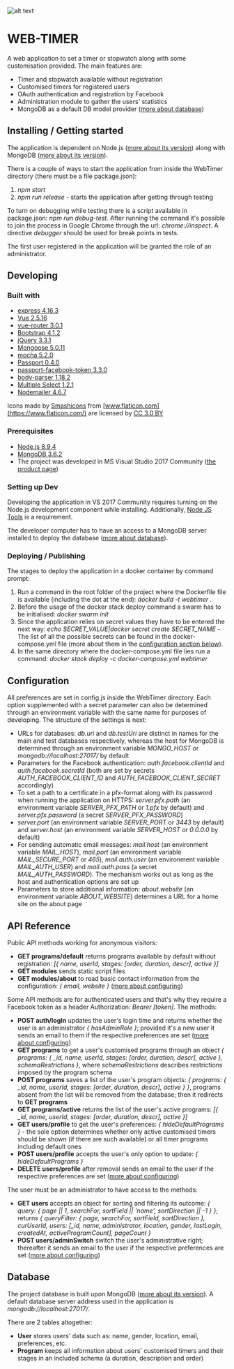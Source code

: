 
![alt text](https://github.com/Jahn08/WEB-TIMER/blob/master/WebTimer/resources/images/favicon-navbar.ico)

# WEB-TIMER

A web application to set a timer or stopwatch along with some customisation provided. The main features are:

* Timer and stopwatch available without registration
* Customised timers for registered users
* OAuth authentication and registration by Facebook
* Administration module to gather the users' statistics
* MongoDB as a default DB model provider ([more about database](#headDatabase))

## Installing / Getting started

The application is dependent on Node.js ([more about its version](#headPrerequisites)) along with MongoDB ([more about its version](#headSettingUpDev)).

There is a couple of ways to start the application from inside the WebTimer directory (there must be a file package.json):
1. *npm start*
2. *npm run release* - starts the application after getting through testing

To turn on debugging while testing there is a script available in package.json: *npm run debug-test*. After running the command it's possible to join the process in Google Chrome through the url: *chrome://inspect*. A directive *debugger* should be used for break points in tests.

The first user registered in the application will be granted the role of an administrator.

## Developing

### Built with

* [express 4.16.3](https://www.npmjs.com/package/express/v/4.16.3)
* [Vue 2.5.16](https://www.npmjs.com/package/vue/v/2.5.16)
* [vue-router 3.0.1](https://www.npmjs.com/package/vue-router/v/3.0.1)
* [Bootstrap 4.1.2](https://www.npmjs.com/package/bootstrap/v/4.1.2)
* [jQuery 3.3.1](https://www.npmjs.com/package/jquery/v/3.3.1)
* [Mongoose 5.0.11](https://www.npmjs.com/package/mongoose/v/5.0.11)
* [mocha 5.2.0](https://www.npmjs.com/package/mocha/v/5.2.0)
* [Passport 0.4.0](https://www.npmjs.com/package/passport/v/0.4.0)
* [passport-facebook-token 3.3.0](https://www.npmjs.com/package/passport-facebook-token/v/3.3.0)
* [body-parser 1.18.2](https://www.npmjs.com/package/body-parser/v/1.18.2)
* [Multiple Select 1.2.1](https://www.npmjs.com/package/multiple-select/v/1.2.1)
* [Nodemailer 4.6.7](https://www.npmjs.com/package/nodemailer/v/4.6.7)

Icons made by [Smashicons](https://www.flaticon.com/authors/smashicons) from [www.flaticon.com](https://www.flaticon.com/) are licensed by [CC 3.0 BY](http://creativecommons.org/licenses/by/3.0/)

### <a name="headPrerequisites"></a>Prerequisites

* [Node.js 8.9.4](https://nodejs.org/download/release/v8.9.4/)
* [MongoDB 3.6.2](https://www.mongodb.org/dl/win32/x86_64-2008plus-ssl?_ga=2.113660480.637015255.1538331504-1402874581.1537118071)
* The project was developed in MS Visual Studio 2017 Community ([the product page](https://visualstudio.microsoft.com/vs/community/))

### <a name="headSettingUpDev"></a>Setting up Dev

Developing the application in VS 2017 Community requires turning on the Node.js development component while installing. Additionally, [Node JS Tools](https://github.com/Microsoft/nodejstools/) is a requirement.

The developer computer has to have an access to a MongoDB server installed to deploy the database ([more about database](#headDatabase)).

### Deploying / Publishing

The stages to deploy the application in a docker container by command prompt:
1. Run a command in the root folder of the project where the Dockerfile file is available (including the dot at the end): *docker build -t webtimer .*
2. Before the usage of the docker stack deploy command a swarm has to be initialised: *docker swarm init*
3. Since the application relies on secret values they have to be entered the next way: *echo SECRET_VALUE|docker secret create SECRET_NAME -*
The list of all the possible secrets can be found in the docker-compose.yml file (more about them in the [configuration section below](#headConfiguration)).
4. In the same directory where the docker-compose.yml file lies run a command: *docker stack deploy -c docker-compose.yml webtimer*

## <a name="headConfiguration"></a>Configuration

All preferences are set in config.js inside the WebTimer directory. Each option supplemented with a secret parameter can also be determined through an environment variable with the same name for purposes of developing. The structure of the settings is next:
* URLs for databases: *db.uri* and *db.testUri* are distinct in names for the main and test databases respectively, whereas the host for MongoDB is determined through an environment variable *MONGO_HOST* or *mongodb://localhost:27017/* by default
* Parameters for the Facebook authentication: *auth.facebook.clientId* and *auth.facebook.secretId* (both are set by secrets  *AUTH_FACEBOOK_CLIENT_ID* and *AUTH_FACEBOOK_CLIENT_SECRET* accordingly)
* To set a path to a certificate in a pfx-format along with its password when running the application on HTTPS: *server.pfx.path* (an environment variable *SERVER_PFX_PATH* or *1.pfx* by default) and *server.pfx.password* (a secret *SERVER_PFX_PASSWORD*)
* *server.port* (an environment variable *SERVER_PORT* or *3443* by default) and *server.host* (an environment variable *SERVER_HOST* or *0.0.0.0* by default)
* For sending automatic email messages: *mail.host* (an environment variable *MAIL_HOST*), *mail.port* (an environment variable *MAIL_SECURE_PORT* or *465*), *mail.auth.user* (an environment variable *MAIL_AUTH_USER*) and *mail.auth.pass* (a secret *MAIL_AUTH_PASSWORD*). The mechanism works out as long as the host and authentication options are set up 
* Parameters to store additional information: *about.website* (an environment variable *ABOUT_WEBSITE*) determines a URL for a home site on the about page

## API Reference

Public API methods working for anonymous visitors:
* **GET programs/default** returns programs available by default without registration: *[{ name, userId, stages: [order, duration, descr], active }]*
* **GET modules** sends static script files
* **GET modules/about** to read basic contact information from the configuration: *{ email, website }* ([more about configuring](#headConfiguration))

Some API methods are for authenticated users and that's why they require a Facebook token as a header Authorization: *Bearer [token]*. The methods:
* **POST auth/logIn** updates the user's login time and returns whether the user is an administrator *{ hasAdminRole }*; provided it's a new user it sends an email to them if the respective preferences are set ([more about configuring](#headConfiguration))
* **GET programs** to get a user's customised programs through an object *{ programs: { _id, name, userId, stages: [order, duration, descr], active }, schemaRestrictions }*, where *schemaRestrictions* describes restrictions imposed by the program schema
* **POST programs** saves a list of the user's program objects: *{ programs: { _id, name, userId, stages: [order, duration, descr], active } }*, programs absent from the list will be removed from the database; then it redirects to **GET programs**
* **GET programs/active** returns the list of the user's active programs: *[{ _id, name, userId, stages: [order, duration, descr], active }]*
* **GET users/profile** to get the user's preferences: *{ hideDefaultPrograms }* - the sole option determines whether only active customised timers should be shown (if there are such available) or all timer programs including default ones
* **POST users/profile** accepts the user's only option to update: *{ hideDefaultPrograms }*
* **DELETE users/profile** after removal sends an email to the user if the respective preferences are set ([more about configuring](#headConfiguration))

The user must be an administrator to have access to the methods:
* **GET users** accepts an object for sorting and filtering its outcome: *{ query: { page || 1, searchFor, sortField || 'name', sortDirection || -1 } }*; returns *{ queryFilter: { page, searchFor, sortField, sortDirection }, curUserId, users: [_id, name, administrator, location, gender, lastLogin, createdAt, activeProgramCount], pageCount }*
* **POST users/adminSwitch** switch the user's administrative right; thereafter it sends an email to the user if the respective preferences are set ([more about configuring](#headConfiguration))

## <a name="headDatabase"></a>Database

The project database is built upon MongoDB ([more about its version](#headPrerequisites)). A default database server address used in the application is *mongodb://localhost:27017/*.

There are 2 tables altogether:
* **User** stores users' data such as: name, gender, location, email, preferences, etc.
* **Program** keeps all information about users' customised timers and their stages in an included schema (a duration, description and order)

